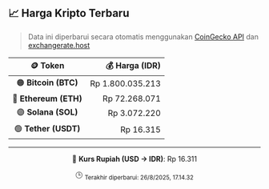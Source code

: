 

<!-- HARGA_KRIPTO -->
## 📈 Harga Kripto Terbaru

> Data ini diperbarui secara otomatis menggunakan [CoinGecko API](https://www.coingecko.com/) dan [exchangerate.host](https://exchangerate.host/)

<div align="center">

| 🪙 Token | 💰 Harga (IDR) |
|:------:|---------------:|
| 🟠 **Bitcoin (BTC)**   | Rp 1.800.035.213 |
| 🔵 **Ethereum (ETH)**  | Rp 72.268.071 |
| 🟣 **Solana (SOL)**    | Rp 3.072.220 |
| 🟢 **Tether (USDT)**   | Rp 16.315 |

---

💱 **Kurs Rupiah (USD → IDR)**: Rp 16.311

🕒 <sub>Terakhir diperbarui: 26/8/2025, 17.14.32</sub>

</div>
<!-- /HARGA_KRIPTO -->